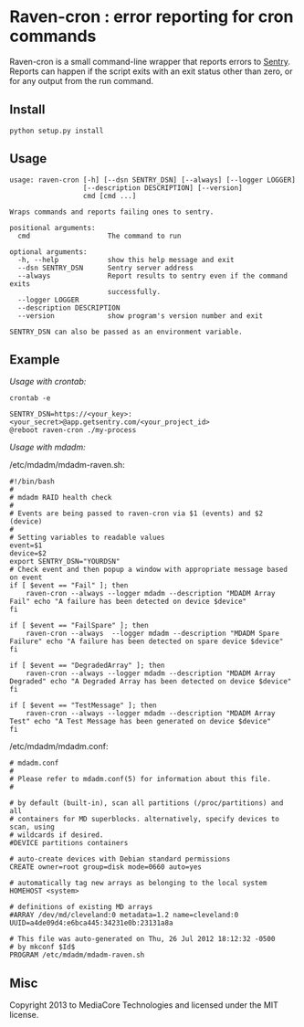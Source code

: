 Raven-cron : error reporting for cron commands
================================================

Raven-cron is a small command-line wrapper that reports errors to
[Sentry](http://getsentry.com). Reports can happen if the script 
exits with an exit status other than zero, or for any output from
the run command.

Install
-------

`python setup.py install`

Usage
-----

```
usage: raven-cron [-h] [--dsn SENTRY_DSN] [--always] [--logger LOGGER]
                  [--description DESCRIPTION] [--version]
                  cmd [cmd ...]

Wraps commands and reports failing ones to sentry.

positional arguments:
  cmd                   The command to run

optional arguments:
  -h, --help            show this help message and exit
  --dsn SENTRY_DSN      Sentry server address
  --always              Report results to sentry even if the command exits
                        successfully.
  --logger LOGGER
  --description DESCRIPTION
  --version             show program's version number and exit

SENTRY_DSN can also be passed as an environment variable.
```

Example
-------

*Usage with crontab:*

`crontab -e`
```
SENTRY_DSN=https://<your_key>:<your_secret>@app.getsentry.com/<your_project_id>
@reboot raven-cron ./my-process
```

*Usage with mdadm:*

/etc/mdadm/mdadm-raven.sh:
```
#!/bin/bash
#
# mdadm RAID health check
#
# Events are being passed to raven-cron via $1 (events) and $2 (device)
#
# Setting variables to readable values
event=$1
device=$2
export SENTRY_DSN="YOURDSN"
# Check event and then popup a window with appropriate message based on event
if [ $event == "Fail" ]; then
    raven-cron --always --logger mdadm --description "MDADM Array Fail" echo "A failure has been detected on device $device"
fi
    
if [ $event == "FailSpare" ]; then
    raven-cron --always  --logger mdadm --description "MDADM Spare Failure" echo "A failure has been detected on spare device $device"
fi

if [ $event == "DegradedArray" ]; then
    raven-cron --always --logger mdadm --description "MDADM Array Degraded" echo "A Degraded Array has been detected on device $device"
fi

if [ $event == "TestMessage" ]; then
    raven-cron --always --logger mdadm --description "MDADM Array Test" echo "A Test Message has been generated on device $device"
fi
```

/etc/mdadm/mdadm.conf:

```
# mdadm.conf
#
# Please refer to mdadm.conf(5) for information about this file.
#

# by default (built-in), scan all partitions (/proc/partitions) and all
# containers for MD superblocks. alternatively, specify devices to scan, using
# wildcards if desired.
#DEVICE partitions containers

# auto-create devices with Debian standard permissions
CREATE owner=root group=disk mode=0660 auto=yes

# automatically tag new arrays as belonging to the local system
HOMEHOST <system>

# definitions of existing MD arrays
#ARRAY /dev/md/cleveland:0 metadata=1.2 name=cleveland:0 UUID=a4de09d4:e6bca445:34231e0b:23131a8a

# This file was auto-generated on Thu, 26 Jul 2012 18:12:32 -0500
# by mkconf $Id$
PROGRAM /etc/mdadm/mdadm-raven.sh
```

Misc
----

Copyright 2013 to MediaCore Technologies and licensed under the MIT license.


